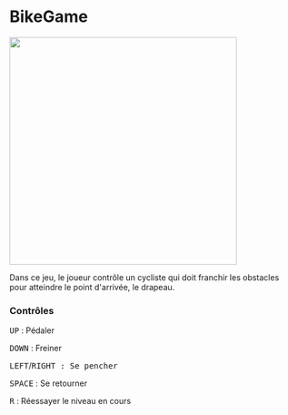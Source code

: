 # BikeGame

<img src="https://img15.hostingpics.net/pics/514857out.gif" width="400" />

Dans ce jeu, le joueur contrôle un cycliste qui doit franchir les obstacles pour atteindre le point d'arrivée, le drapeau.

### Contrôles

<kbd>UP</kbd> : Pédaler

<kbd>DOWN</kbd> : Freiner

<kbd>LEFT</kbd>/<kbd>RIGHT<kbd> : Se pencher

<kbd>SPACE</kbd> : Se retourner

<kbd>R</kbd> : Réessayer le niveau en cours